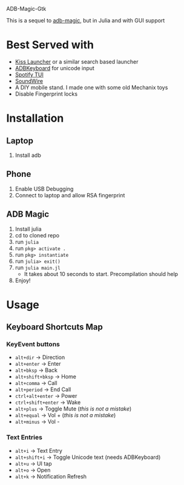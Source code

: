 ADB-Magic-Gtk

This is a sequel to [adb-magic](https://github.com/DhruvaSambrani/adb-magic), but in Julia and with GUI support

# Best Served with

- [Kiss Launcher](https://kisslauncher.com/) or a similar search based launcher
- [ADBKeyboard](https://github.com/senzhk/ADBKeyBoard) for unicode input
- [Spotify TUI](https://github.com/Rigellute/spotify-tui)
- [SoundWire](http://georgielabs.net/)
- A DIY mobile stand. I made one with some old Mechanix toys
- Disable Fingerprint locks

# Installation

## Laptop

1. Install adb

## Phone

1. Enable USB Debugging
2. Connect to laptop and allow RSA fingerprint

## ADB Magic

1. Install julia
2. cd to cloned repo
3. run `julia`
4. run `pkg> activate .`
5. run `pkg> instantiate`
6. run `julia> exit()`
7. run `julia main.jl`
    - It takes about 10 seconds to start. Precompilation should help
8. Enjoy!

# Usage

## Keyboard Shortcuts Map

### KeyEvent buttons

- `alt+dir` -> Direction
- `alt+enter` -> Enter
- `alt+bksp` -> Back
- `alt+shift+bksp` -> Home
- `alt+comma` -> Call
- `alt+period` -> End Call
- `ctrl+alt+enter` -> Power
- `ctrl+shift+enter` -> Wake
- `alt+plus` -> Toggle Mute (_this is not a mistake_)
- `alt+equal` -> Vol + (_this is not a mistake_)
- `alt+minus` -> Vol -

### Text Entries

- `alt+i` -> Text Entry
- `alt+shift+i` -> Toggle Unicode text (needs ADBKeyboard)
- `alt+u` -> UI tap
- `alt+o` -> Open
- `alt+k` -> Notification Refresh
